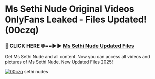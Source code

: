 # Ms Sethi Nude Original Videos 0nlyFans Leaked - Files Updated! (00czq)

<h3>🔴 CLICK HERE 🌐==►► <a href="https://tinyurl.com/52m3yx9h" rel="nofollow">Ms Sethi Nude Updated Files</a></h3>

Get Ms Sethi Nude and all content. Now you can access all videos and pictures of Ms Sethi Nude. New Updated Files 2025!

[![00czq](https://i.imgur.com/TnHtlc8.gif)](https://tinyurl.com/52m3yx9h)
sethi nudes